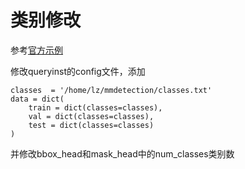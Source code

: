 # 类别修改 #

参考[官方示例](https://github.com/open-mmlab/mmdetection/blob/master/docs/zh_cn/tutorials/customize_dataset.md)

修改queryinst的config文件，添加
```
classes  = '/home/lz/mmdetection/classes.txt'
data = dict(
    train = dict(classes=classes),
    val = dict(classes=classes),
    test = dict(classes=classes)
)
```
并修改bbox_head和mask_head中的num_classes类别数
